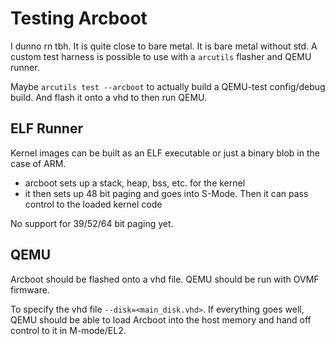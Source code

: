 # Testing Arcboot

I dunno rn tbh. It is quite close to bare metal. It is bare metal without std. A custom test harness is possible to use with a `arcutils` flasher and QEMU runner.

Maybe `arcutils test --arcboot` to actually build a QEMU-test config/debug build. And flash it onto a vhd to then run QEMU.

## ELF Runner

Kernel images can be built as an ELF executable or just a binary blob in the case of ARM.

- arcboot sets up a stack, heap, bss, etc. for the kernel
- it then sets up 48 bit paging and goes into S-Mode. Then it can pass control to the loaded kernel code

No support for 39/52/64 bit paging yet.

## QEMU

Arcboot should be flashed onto a vhd file. QEMU should be run with OVMF firmware.

To specify the vhd file `--disk=<main_disk.vhd>`. If everything goes well, QEMU should be able to load Arcboot into the host memory and hand off control to it in M-mode/EL2.
